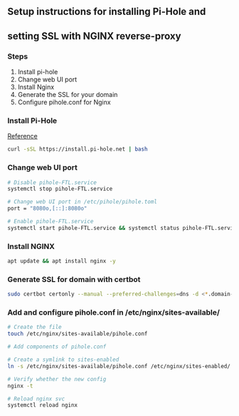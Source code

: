 ## Setup instructions for installing Pi-Hole and 
## setting SSL with NGINX reverse-proxy


### Steps
1. Install pi-hole
2. Change web UI port
3. Install Nginx
4. Generate the SSL for your domain
4. Configure pihole.conf for Nginx


### Install Pi-Hole

[Reference](https://docs.pi-hole.net/main/basic-install/)

``` bash
curl -sSL https://install.pi-hole.net | bash
```


### Change web UI port
``` bash
# Disable pihole-FTL.service
systemctl stop pihole-FTL.service

# Change web UI port in /etc/pihole/pihole.toml
port = "8080o,[::]:8080o" 

# Enable pihole-FTL.service
systemctl start pihole-FTL.service && systemctl status pihole-FTL.service
```
### Install NGINX

``` bash
apt update && apt install nginx -y
```

### Generate SSL for domain with certbot

``` bash
sudo certbot certonly --manual --preferred-challenges=dns -d <*.domain-name> <domain-name>
```

### Add and configure pihole.conf in /etc/nginx/sites-available/

``` bash
# Create the file
touch /etc/nginx/sites-available/pihole.conf

# Add components of pihole.conf

# Create a symlink to sites-enabled
ln -s /etc/nginx/sites-available/pihole.conf /etc/nginx/sites-enabled/

# Verify whether the new config
nginx -t

# Reload nginx svc
systemctl reload nginx
```


